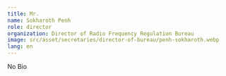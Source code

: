 ```yaml
---
title: Mr.
name: Sokharoth Penh
role: director
organization: Director of Radio Frequency Regulation Bureau
image: src/asset/secretaries/director-of-bureau/penh-sokharoth.webp
lang: en
---
```


No Bio
